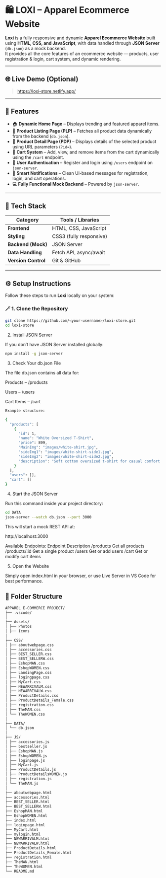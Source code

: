 # 🛍️ LOXI – Apparel Ecommerce Website

**Loxi** is a fully responsive and dynamic **Apparel Ecommerce Website** built using **HTML, CSS, and JavaScript**, with data handled through **JSON Server** (`db.json`) as a mock backend.  
It provides all the core features of an ecommerce website — products, user registration & login, cart system, and dynamic rendering.

---

## 🌐 Live Demo (Optional)
> https://loxi-store.netlify.app/

---

## 🚀 Features

- 🏠 **Dynamic Home Page** – Displays trending and featured apparel items.  
- 👕 **Product Listing Page (PLP)** – Fetches all product data dynamically from the backend (`db.json`).  
- 📄 **Product Detail Page (PDP)** – Displays details of the selected product using URL parameters (`?id=`).  
- 🛒 **Cart System** – Add, view, and remove items from the cart dynamically using the `/cart` endpoint.  
- 🔐 **User Authentication** – Register and login using `/users` endpoint on `json-server`.  
- 💬 **Smart Notifications** – Clean UI-based messages for registration, login, and cart operations.  
- 💻 **Fully Functional Mock Backend** – Powered by `json-server`.

---

## 🧠 Tech Stack

| Category | Tools / Libraries |
|-----------|------------------|
| **Frontend** | HTML, CSS, JavaScript |
| **Styling** | CSS3 (fully responsive) |
| **Backend (Mock)** | JSON Server |
| **Data Handling** | Fetch API, async/await |
| **Version Control** | Git & GitHub |

---

## ⚙️ Setup Instructions

Follow these steps to run **Loxi** locally on your system:

### 🪄 1. Clone the Repository
```bash
git clone https://github.com/<your-username>/loxi-store.git
cd loxi-store
```
2. Install JSON Server

If you don’t have JSON Server installed globally:
```bash
npm install -g json-server
```
3. Check Your db.json File

The file db.json contains all data for:

Products – /products

Users – /users

Cart Items – /cart

``` bash
Example structure:

{
  "products": [
    {
      "id": 1,
      "name": "White Oversized T-Shirt",
      "price": 899,
      "MainImg": "images/white-shirt.jpg",
      "sideImg1": "images/white-shirt-side1.jpg",
      "sideImg2": "images/white-shirt-side2.jpg",
      "description": "Soft cotton oversized t-shirt for casual comfort."
    }
  ],
  "users": [],
  "cart": []
}
``` 
4. Start the JSON Server

Run this command inside your project directory:
``` bash
cd DATA
json-server --watch db.json --port 3000
```

This will start a mock REST API at:

http://localhost:3000

Available Endpoints:
Endpoint	Description
/products	Get all products
/products/:id	Get a single product
/users	Get or add users
/cart	Get or modify cart items


5. Open the Website

Simply open index.html in your browser, or use Live Server in VS Code for best performance.


## 📁 Folder Structure
``` bash
APPAREL E-COMMERCE PROJECT/
├── .vscode/
│
├── Assets/
│ ├── Photos
│ ├── Icons
│ 
├── CSS/
│ ├── aboutwebpage.css
│ ├── accessories.css
│ ├── BEST_SELLER.css
│ ├── BEST_SELLERW.css
│ ├── EshopMAN.css
│ ├── EshopWOMEN.css
│ ├── LandingPage.css
│ ├── logingpage.css
│ ├── MyCart.css
│ ├── NEWARRIVALM.css
│ ├── NEWARRIVALW.css
│ ├── ProductDetails.css
│ ├── ProductDetails_Female.css
│ ├── registration.css
│ ├── TheMAN.css
│ └── TheWOMEN.css
│
├── DATA/
│ └── db.json
│
├── JS/
│ ├── accessories.js
│ ├── bestseller.js
│ ├── EshopMAN.js
│ ├── EshopWOMEN.js
│ ├── loginpage.js
│ ├── MyCart.js
│ ├── ProductDetails.js
│ ├── ProductDetailsWOMEN.js
│ ├── registration.js
│ └── TheMAN.js
│
├── aboutwebpage.html
├── accessories.html
├── BEST_SELLER.html
├── BEST_SELLERW.html
├── EshopMAN.html
├── EshopWOMEN.html
├── index.html
├── loginpage.html
├── MyCart.html
├── mylogin.html
├── NEWARRIVALM.html
├── NEWARRIVALW.html
├── ProductDetails.html
├── ProductDetails_Female.html
├── registration.html
├── TheMAN.html
├── TheWOMEN.html
└── README.md
```
